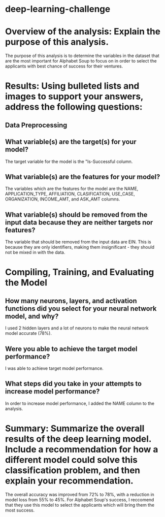 # deep-learning-challenge
# Overview of the analysis: Explain the purpose of this analysis.
The purpose of this analysis is to determine the variables in the dataset that are the most important for Alphabet Soup to focus on in order to select the applicants with best chance of success for their ventures.

# Results: Using bulleted lists and images to support your answers, address the following questions:

## Data Preprocessing
## What variable(s) are the target(s) for your model?
The target variable for the model is the "Is-Successful column.

## What variable(s) are the features for your model?
The variables which are the features for the model are the NAME, APPLICATION_TYPE, AFFILIATION, CLASIFICATION, USE_CASE, ORGANIZATION, INCOME_AMT, and ASK_AMT columns.
## What variable(s) should be removed from the input data because they are neither targets nor features?
The variable that should be removed from the input data are EIN. This is because they are only identifiers, making them insignificant - they should not be mixed in with the data. 

# Compiling, Training, and Evaluating the Model
## How many neurons, layers, and activation functions did you select for your neural network model, and why?
I used 2 hidden layers and a lot of neurons to make the neural network model accurate (78%).

## Were you able to achieve the target model performance?
I was able to achieve target model performance.
## What steps did you take in your attempts to increase model performance?
In order to increase model performance, I added the NAME column to the analysis.
# Summary: Summarize the overall results of the deep learning model. Include a recommendation for how a different model could solve this classification problem, and then explain your recommendation.

The overall accuracy was improved from 72% to 78%, with a reduction in model loss from 55% to 45%. For Alphabet Soup's success, I reccomend that they use this model to select the applicants which will bring them the most success.
